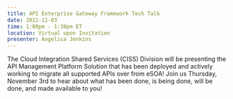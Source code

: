```yaml
---
title: API Enterprise Gateway Framework Tech Talk
date: 2022-11-03
time: 1:00pm - 1:30pm ET
location: Virtual upon Invitation
presenter: Angelica Jenkins
---
```

<!--StartFragment-->

The Cloud Integration Shared Services (CISS) Division will be presenting the API Management Platform Solution that has been deployed and actively working to migrate all supported APIs over from eSOA! Join us Thursday, November 3rd to hear about what has been done, is being done, will be done, and made available to you!

<!--EndFragment-->